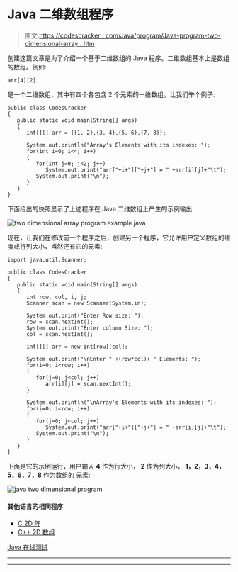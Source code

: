 # Java 二维数组程序

> 原文:[https://codescracker . com/Java/program/Java-program-two-dimensional-array . htm](https://codescracker.com/java/program/java-program-two-dimensional-array.htm)

创建这篇文章是为了介绍一个基于二维数组的 Java 程序。二维数组基本上是数组的数组。例如:

```
arr[4][2]
```

是一个二维数组，其中有四个各包含 2 个元素的一维数组。让我们举个例子:

```
public class CodesCracker
{
   public static void main(String[] args)
   {
      int[][] arr = {{1, 2},{3, 4},{5, 6},{7, 8}};

      System.out.println("Array's Elements with its indexes: ");
      for(int i=0; i<4; i++)
      {
         for(int j=0; j<2; j++)
            System.out.print("arr["+i+"]["+j+"] = " +arr[i][j]+"\t");
         System.out.print("\n");
      }
   }
}
```

下面给出的快照显示了上述程序在 Java 二维数组上产生的示例输出:

![two dimensional array program example java](../Images/ff97b41c8f4e4312f6f2477fae3eca73.png)

现在，让我们在修改前一个程序之后，创建另一个程序，它允许用户定义数组的维度或行列大小，当然还有它的元素:

```
import java.util.Scanner;

public class CodesCracker
{
   public static void main(String[] args)
   {
      int row, col, i, j;
      Scanner scan = new Scanner(System.in);

      System.out.print("Enter Row size: ");
      row = scan.nextInt();
      System.out.print("Enter column Size: ");
      col = scan.nextInt();

      int[][] arr = new int[row][col];

      System.out.print("\nEnter " +(row*col)+ " Elements: ");
      for(i=0; i<row; i++)
      {
         for(j=0; j<col; j++)
            arr[i][j] = scan.nextInt();
      }

      System.out.println("\nArray's Elements with its indexes: ");
      for(i=0; i<row; i++)
      {
         for(j=0; j<col; j++)
            System.out.print("arr["+i+"]["+j+"] = " +arr[i][j]+"\t");
         System.out.print("\n");
      }
   }
}
```

下面是它的示例运行，用户输入 **4** 作为行大小， **2** 作为列大小， **1，2，3，4，5，6，7，8** 作为数组的 元素:

![java two dimensional program](../Images/d8347e13ccf7708791e25b03d894c737.png)

#### 其他语言的相同程序

*   [C 2D 阵](/c/program/c-program-two-dimensional-array.htm)
*   [C++ 2D 数组](/cpp/program/cpp-program-two-dimensional-array.htm)

[Java 在线测试](/exam/showtest.php?subid=1)

* * *

* * *